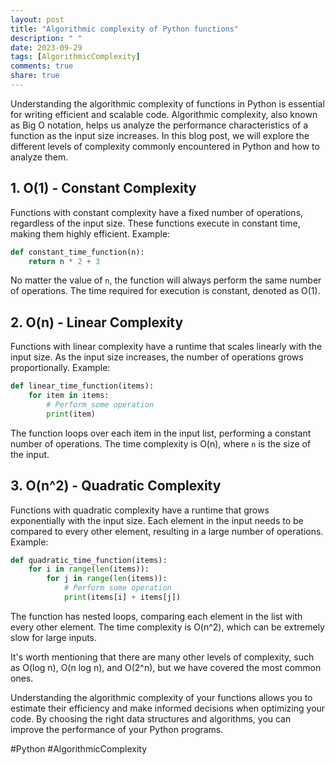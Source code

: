 ```yaml
---
layout: post
title: "Algorithmic complexity of Python functions"
description: " "
date: 2023-09-29
tags: [AlgorithmicComplexity]
comments: true
share: true
---
```


Understanding the algorithmic complexity of functions in Python is essential for writing efficient and scalable code. Algorithmic complexity, also known as Big O notation, helps us analyze the performance characteristics of a function as the input size increases. In this blog post, we will explore the different levels of complexity commonly encountered in Python and how to analyze them.

## 1. O(1) - Constant Complexity
Functions with constant complexity have a fixed number of operations, regardless of the input size. These functions execute in constant time, making them highly efficient. Example:

```python
def constant_time_function(n):
    return n * 2 + 3
```

No matter the value of `n`, the function will always perform the same number of operations. The time required for execution is constant, denoted as O(1).

## 2. O(n) - Linear Complexity
Functions with linear complexity have a runtime that scales linearly with the input size. As the input size increases, the number of operations grows proportionally. Example:

```python
def linear_time_function(items):
    for item in items:
        # Perform some operation
        print(item)
```

The function loops over each item in the input list, performing a constant number of operations. The time complexity is O(n), where `n` is the size of the input.

## 3. O(n^2) - Quadratic Complexity
Functions with quadratic complexity have a runtime that grows exponentially with the input size. Each element in the input needs to be compared to every other element, resulting in a large number of operations. Example:

```python
def quadratic_time_function(items):
    for i in range(len(items)):
        for j in range(len(items)):
            # Perform some operation
            print(items[i] + items[j])
```

The function has nested loops, comparing each element in the list with every other element. The time complexity is O(n^2), which can be extremely slow for large inputs.

It's worth mentioning that there are many other levels of complexity, such as O(log n), O(n log n), and O(2^n), but we have covered the most common ones.

Understanding the algorithmic complexity of your functions allows you to estimate their efficiency and make informed decisions when optimizing your code. By choosing the right data structures and algorithms, you can improve the performance of your Python programs.

#Python #AlgorithmicComplexity